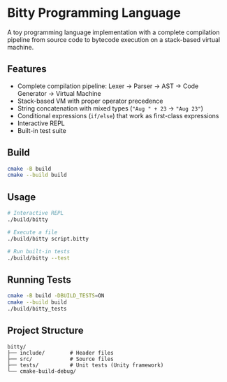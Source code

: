 # Bitty Programming Language

A toy programming language implementation with a complete compilation pipeline from source code to bytecode execution on a stack-based virtual machine.

## Features

- Complete compilation pipeline: Lexer → Parser → AST → Code Generator → Virtual Machine
- Stack-based VM with proper operator precedence
- String concatenation with mixed types (`"Aug " + 23` → `"Aug 23"`)
- Conditional expressions (`if/else`) that work as first-class expressions
- Interactive REPL
- Built-in test suite

## Build

```bash
cmake -B build
cmake --build build
```

## Usage

```bash
# Interactive REPL
./build/bitty

# Execute a file
./build/bitty script.bitty

# Run built-in tests
./build/bitty --test
```

## Running Tests

```bash
cmake -B build -DBUILD_TESTS=ON
cmake --build build
./build/bitty_tests
```

## Project Structure

```
bitty/
├── include/        # Header files
├── src/            # Source files
├── tests/          # Unit tests (Unity framework)
└── cmake-build-debug/
```
